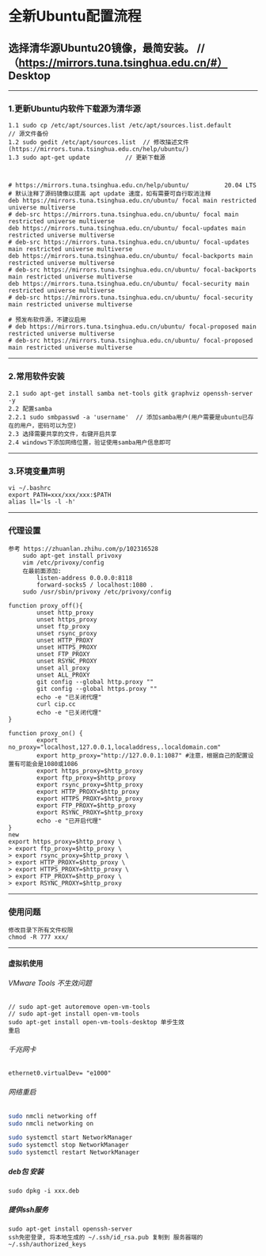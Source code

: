 # 全新Ubuntu配置流程
## 选择清华源Ubuntu20镜像，最简安装。 //（https://mirrors.tuna.tsinghua.edu.cn/#） Desktop

***

### 1.更新Ubuntu内软件下载源为清华源

    1.1 sudo cp /etc/apt/sources.list /etc/apt/sources.list.default            // 源文件备份
    1.2 sudo gedit /etc/apt/sources.list  // 修改描述文件(https://mirrors.tuna.tsinghua.edu.cn/help/ubuntu/)
    1.3 sudo apt-get update          // 更新下载源



    # https://mirrors.tuna.tsinghua.edu.cn/help/ubuntu/          20.04 LTS 
    # 默认注释了源码镜像以提高 apt update 速度，如有需要可自行取消注释
    deb https://mirrors.tuna.tsinghua.edu.cn/ubuntu/ focal main restricted universe multiverse
    # deb-src https://mirrors.tuna.tsinghua.edu.cn/ubuntu/ focal main restricted universe multiverse
    deb https://mirrors.tuna.tsinghua.edu.cn/ubuntu/ focal-updates main restricted universe multiverse
    # deb-src https://mirrors.tuna.tsinghua.edu.cn/ubuntu/ focal-updates main restricted universe multiverse
    deb https://mirrors.tuna.tsinghua.edu.cn/ubuntu/ focal-backports main restricted universe multiverse
    # deb-src https://mirrors.tuna.tsinghua.edu.cn/ubuntu/ focal-backports main restricted universe multiverse
    deb https://mirrors.tuna.tsinghua.edu.cn/ubuntu/ focal-security main restricted universe multiverse
    # deb-src https://mirrors.tuna.tsinghua.edu.cn/ubuntu/ focal-security main restricted universe multiverse
    
    # 预发布软件源，不建议启用
    # deb https://mirrors.tuna.tsinghua.edu.cn/ubuntu/ focal-proposed main restricted universe multiverse
    # deb-src https://mirrors.tuna.tsinghua.edu.cn/ubuntu/ focal-proposed main restricted universe multiverse

***

### 2.常用软件安装

    2.1 sudo apt-get install samba net-tools gitk graphviz openssh-server -y
    2.2 配置samba
    2.2.1 sudo smbpasswd -a 'username'  // 添加samba用户(用户需要是ubuntu已存在的用户，密码可以为空)
    2.3 选择需要共享的文件，右键开启共享
    2.4 windows下添加网络位置，验证使用samba用户信息即可

***

### 3.环境变量声明
    vi ~/.bashrc
    export PATH=xxx/xxx/xxx:$PATH
    alias ll='ls -l -h'
___
### 代理设置

	参考 https://zhuanlan.zhihu.com/p/102316528
		sudo apt-get install privoxy
		vim /etc/privoxy/config
		在最前面添加:
			listen-address 0.0.0.0:8118
			forward-socks5 / localhost:1080 .
		sudo /usr/sbin/privoxy /etc/privoxy/config
	
	function proxy_off(){
			unset http_proxy
			unset https_proxy
			unset ftp_proxy
			unset rsync_proxy
			unset HTTP_PROXY
			unset HTTPS_PROXY
			unset FTP_PROXY
			unset RSYNC_PROXY
			unset all_proxy
			unset ALL_PROXY
			git config --global http.proxy ""
			git config --global https.proxy ""
			echo -e "已关闭代理"
			curl cip.cc
			echo -e "已关闭代理"
	}

	function proxy_on() {
			export no_proxy="localhost,127.0.0.1,localaddress,.localdomain.com"
			export http_proxy="http://127.0.0.1:1087" #注意，根据自己的配置设置有可能会是1080或1086
			export https_proxy=$http_proxy
			export ftp_proxy=$http_proxy
			export rsync_proxy=$http_proxy
			export HTTP_PROXY=$http_proxy
			export HTTPS_PROXY=$http_proxy
			export FTP_PROXY=$http_proxy
			export RSYNC_PROXY=$http_proxy
			echo -e "已开启代理"
	}
    new
    export https_proxy=$http_proxy \
    > export ftp_proxy=$http_proxy \
    > export rsync_proxy=$http_proxy \
    > export HTTP_PROXY=$http_proxy \
    > export HTTPS_PROXY=$http_proxy \
    > export FTP_PROXY=$http_proxy \
    > export RSYNC_PROXY=$http_proxy
___
### 使用问题
	修改目录下所有文件权限
	chmod -R 777 xxx/
___
#### 虚拟机使用
###### VMware Tools 不生效问题
	// sudo apt-get autoremove open-vm-tools
	// sudo apt-get install open-vm-tools
	sudo apt-get install open-vm-tools-desktop 单步生效
	重启

###### 千兆网卡
	ethernet0.virtualDev= "e1000"

###### 网络重启
```bash
sudo nmcli networking off
sudo nmcli networking on

sudo systemctl start NetworkManager
sudo systemctl stop NetworkManager
sudo systemctl restart NetworkManager
```
##### deb包 安装
	sudo dpkg -i xxx.deb

##### 提供ssh服务
	sudo apt-get install openssh-server
	ssh免密登录, 将本地生成的 ~/.ssh/id_rsa.pub 复制到 服务器端的 ~/.ssh/authorized_keys